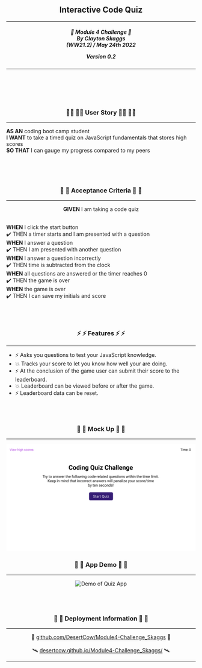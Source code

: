 <h2 align="center">Interactive Code Quiz</h2>

---

<div align="center">

<h5 align="center">

🎯 Module 4 Challenge 🎯<br>
By Clayton Skaggs<br>
(WW21.2) / May 24th 2022

Version 0.2</h5>
</div>

---

<br>
<br>
<br>
<br>

<h3 align="center">🧙‍♂️ 🧙‍♂️ User Story 🧙‍♂️ 🧙‍♂️</h3>

----

<p><b>AS AN</b> coding boot camp student<br>
<b>I WANT</b> to take a timed quiz on JavaScript fundamentals that stores high scores<br>
<b>SO THAT</b> I can gauge my progress compared to my peers</p>

<br>
<br>
<br>

<h3 align="center">🌟 🌟 Acceptance Criteria 🌟 🌟</h3>

---
<p align="center"> <b>GIVEN</b> I am taking a code quiz <br><br></p>
<p align="left"><b>WHEN</b> I click the start button<br>
✔️ THEN a timer starts and I am presented with a question<br>
<b>WHEN</b> I answer a question<br>
✔️ THEN I am presented with another question<br>
<b>WHEN</b> I answer a question incorrectly<br>
✔️ THEN time is subtracted from the clock<br>
<b>WHEN</b> all questions are answered or the timer reaches 0<br>
✔️ THEN the game is over<br>
<b>WHEN</b> the game is over<br>
✔️ THEN I can save my initials and score<br>
<br>
<br>
<br>

<h3 align="center">⚡ ⚡ Features ⚡ ⚡</h3>

---

<ul>
  <li>⚡ Asks you questions to test your JavaScript knowledge.</li>
  <li>💥 Tracks your score to let you know how well your are doing.</li>
  <li>⚡ At the conclusion of the game user can submit their score to the leaderboard.</li>
  <li>💥 Leaderboard can be viewed before or after the game.</li>
  <li>⚡ Leaderboard data can be reset.</li>
</ul>

<br>
<br>

<h3 align="center">💼 💼 Mock Up 💼 💼</h3>

---
<p align="center">
  <img src="./dev-notes/04-web-apis-homework-demo.gif" alt="Mock up demo of Quiz App")
</p>

<h3 align="center">💼 💼 App Demo 💼 💼</h3>

---
<p align="center">
  <img src="./dev-notes/Final_Demo.gif" alt="Demo of Quiz App")
</p>

<br>
<br>
<br>
<br>

<h3 align="center">📡 📡 Deployment Information 📡 📡</h3>

---

<div align="center">
🚀 <a href="https://github.com/DesertCow/Module4-Challenge_Skaggs">github.com/DesertCow/Module4-Challenge_Skaggs</a> 🚀
<br>
<br>
🛰️ <a href="https://desertcow.github.io/Module4-Challenge_Skaggs">desertcow.github.io/Module4-Challenge_Skaggs/</a> 🛰️
</div>

---

<br>
<br>